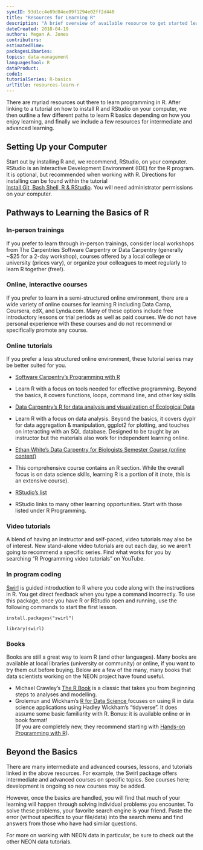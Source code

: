```yaml
---
syncID: 93d1cc4e89d84ee09f1294e02ff2d440
title: "Resources for Learning R"
description: "A brief overview of available resource to get started learning R."
dateCreated: 2018-04-19
authors: Megan A. Jones
contributors: 
estimatedTime:
packagesLibaries:
topics: data-management
languagesTool: R
dataProduct:
code1:
tutorialSeries: R-basics
urlTitle: resources-learn-r
---
```




There are myriad resources out there to learn programming in R. After linking to 
a tutorial on how to install R and RStudio on your computer, we then outline a 
few different paths to learn R basics depending on how you enjoy learning, and 
finally we include a few resources for intermediate and advanced learning. 

## Setting Up your Computer

Start out by installing R and, we recommend, RStudio, on your computer. RStudio 
is an Interactive Development Environment (IDE) for the R program.  It 
is optional, but recommended when working with R. Directions
for installing can be found within the tutorial  
<a href="https://www.neonscience.org/setup-git-bash-rstudio" target="_blank">Install Git, Bash Shell, R & RStudio</a>. 
You will need administrator permissions on your computer. 


## Pathways to Learning the Basics of R

### In-person trainings
If you prefer to learn through in-person trainings, consider local workshops 
from The Carpentries Software Carpentry or Data Carpentry (generally ~$25 for a 
2-day workshop), courses offered by a local college or university (prices vary), 
or organize your colleagues to meet regularly to learn R together (free!). 

### Online, interactive courses
If you prefer to learn in a semi-structured online environment, there are a wide 
variety of online courses for learning R including Data Camp, Coursera, edX, and 
Lynda.com. Many of these options include free introductory lessons or trial 
periods as well as paid courses. We do not have personal experience with 
these courses and do not recommend or specifically promote any course.  

### Online tutorials
If you prefer a less structured online environment, these tutorial series may be 
better suited for you. 

* <a href="http://swcarpentry.github.io/r-novice-inflammation/" target="_blank"> Software Carpentry’s Programming with R</a>
 - Learn R with a focus on tools needed for effective programming. Beyond the 
basics, it covers functions, loops, command line, and other key skills
* <a href="http://www.datacarpentry.org/R-ecology-lesson/" target="_blank"> Data Carpentry’s R for data analysis and visualization of Ecological Data</a> 
 - Learn R with a focus on data analysis. Beyond the basics, it covers dyplr for 
data aggregation & manipulation, ggplot2 for plotting, and touches on interacting 
with an SQL database. Designed to be taught by an instructor but the materials also work for independent learning online. 
* <a href="http://www.datacarpentry.org/semester-biology/" target="_blank">Ethan White’s Data Carpentry for Biologists Semester Course (online content)</a> 
 - This comprehensive course contains an R section. While the overall focus is on 
data science skills, learning R is a portion of it (note, this is an extensive 
course).
* <a href="https://www.rstudio.com/online-learning/" target="_blank">RStudio’s list</a>
 - RStudio links to many other learning opportunities. Start with those listed under R Programming.  

### Video tutorials
A blend of having an instructor and self-paced, video tutorials may also be of 
interest.  New stand-alone video tutorials are out each day, so we aren’t going 
to recommend a specific series.  Find what works for you by searching 
“R Programming video tutorials” on YouTube.  

### In program coding

<a href="http://swirlstats.com/students.html" target="_blank">Swirl</a> 
is guided introduction to R where you code along with the instructions in R. You 
get direct feedback when you type a command incorrectly. To use this package, 
once you have R or RStudio open and running, use the following commands to start 
the first lesson. 

`install.packages("swirl")`

`library(swirl)`


### Books

Books are still a great way to learn R (and other languages). Many books are 
available at local libraries (university or community) or online, if you want to 
try them out before buying. Below are a few of the many, many books that data 
scientists working on the NEON project have found useful.

* Michael Crawley’s <a href="https://www.wiley.com/en-us/The+R+Book%2C+2nd+Edition-p-9780470973929" target="_blank">The R Book</a> 
is a classic that takes you from beginning steps to analyses and modelling. 
* Grolemun and Wickham’s <a href="http://r4ds.had.co.nz/" target="_blank">R for Data Science </a>
focuses on using R in data science applications using Hadley Wickham’s “tidyverse”. It does assume some basic familiarity with R.  Bonus: it is available online or in book format!  
(If you are completely new, they recommend starting with 
<a href="http://shop.oreilly.com/product/0636920028574.do" target="_blank"> Hands-on Programming with R</a>). 

## Beyond the Basics

There are many intermediate and advanced courses, lessons, and tutorials linked 
in the above resources. For example, the Swirl package offers intermediate and 
advanced courses on specific topics. See courses here; development is ongoing so 
new courses may be added.

However, once the basics are handled, you will find that much of your learning 
will happen through solving individual problems you encounter. To solve these 
problems, your favorite search engine is your friend. Paste the error (without 
specifics to your file/data) into the search menu and find answers from those 
who have had similar questions. 

For more on working with NEON data in particular, be sure to check out the other 
NEON data tutorials. 
